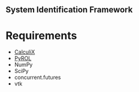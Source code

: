 ## System Identification Framework ##

# Requirements #
- [CalculiX]([https://duckduckgo.com](https://www.dhondt.de/))
- [PyROL](https://rol.sandia.gov/)
- NumPy
- SciPy
- concurrent.futures
- vtk
